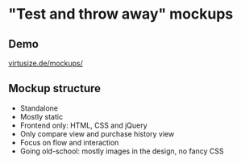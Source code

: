 # "Test and throw away" mockups

## Demo

[virtusize.de/mockups/](http://virtusize.de/mockups/)

## Mockup structure

- Standalone
- Mostly static
- Frontend only: HTML, CSS and jQuery
- Only compare view and purchase history view
- Focus on flow and interaction
- Going old-school: mostly images in the design, no fancy CSS
